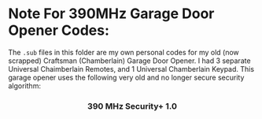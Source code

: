 # Note For 390MHz Garage Door Opener Codes:

The `.sub` files in this folder are my own personal codes for my old (now scrapped) Craftsman (Chamberlain) 
Garage Door Opener. I had 3 separate Universal Chaimberlain Remotes, and 1 Universal Chamberlain Keypad. This 
garage opener uses the following very old and no longer secure security algorithm:
### $$ \text{390 MHz Security+ 1.0} $$
